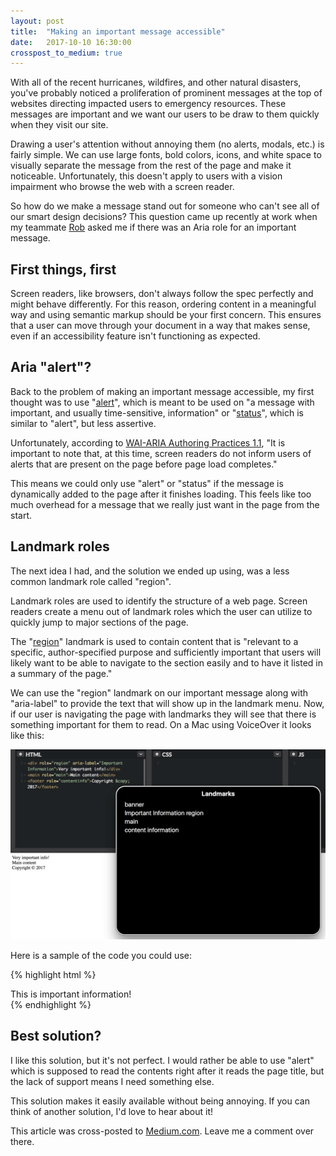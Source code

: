 ```yaml
---
layout: post
title:  "Making an important message accessible"
date:   2017-10-10 16:30:00
crosspost_to_medium: true
---
```


With all of the recent hurricanes, wildfires, and other natural disasters, you've probably noticed a proliferation of prominent messages at the top of websites directing impacted users to emergency resources. These messages are important and we want our users to be draw to them quickly when they visit our site.

Drawing a user's attention without annoying them (no alerts, modals, etc.) is fairly simple. We can use large fonts, bold colors, icons, and white space to visually separate the message from the rest of the page and make it noticeable. Unfortunately, this doesn't apply to users with a vision impairment who browse the web with a screen reader.

So how do we make a message stand out for someone who can't see all of our smart design decisions? This question came up recently at work when my teammate [Rob](https://medium.com/@roblcopeland) asked me if there was an Aria role for an important message.

## First things, first
Screen readers, like browsers, don't always follow the spec perfectly and might behave differently. For this reason, ordering content in a meaningful way and using semantic markup should be your first concern. This ensures that a user can move through your document in a way that makes sense, even if an accessibility feature isn't functioning as expected.

## Aria "alert"?

Back to the problem of making an important message accessible, my first thought was to use "[alert](https://www.w3.org/TR/wai-aria/roles#alert)", which is meant to be used on "a message with important, and usually time-sensitive, information" or "[status](https://www.w3.org/TR/wai-aria/roles#status)", which is similar to "alert", but less assertive.

Unfortunately, according to [WAI-ARIA Authoring Practices 1.1](https://www.w3.org/TR/wai-aria-practices/), "It is important to note that, at this time, screen readers do not inform users of alerts that are present on the page before page load completes."

This means we could only use "alert" or "status" if the message is dynamically added to the page after it finishes loading. This feels like too much overhead for a message that we really just want in the page from the start.

## Landmark roles

The next idea I had, and the solution we ended up using, was a less common landmark role called  "region".

Landmark roles are used to identify the structure of a web page. Screen readers create a menu out of landmark roles which the user can utilize to quickly jump to major sections of the page.

The "[region](https://www.w3.org/TR/wai-aria-practices/examples/landmarks/region.html)" landmark is used to contain content that is "relevant to a specific, author-specified purpose and sufficiently important that users will likely want to be able to navigate to the section easily and to have it listed in a summary of the page."

We can use the "region" landmark on our important message along with "aria-label" to provide the text that will show up in the landmark menu. Now, if our user is navigating the page with landmarks they will see that there is something important for them to read. On a Mac using VoiceOver it looks like this:

<img src="/img/posts/landmark.png" alt="A screenshot of the landmark navigation menu on a Mac using VoiceOver">

Here is a sample of the code you could use:

{% highlight html %}
<div role="region" aria-label="Important Information">
  This is important information!
</div>
{% endhighlight %}

## Best solution?

I like this solution, but it's not perfect. I would rather be able to use "alert" which is supposed to read the contents right after it reads the page title, but the lack of support means I need something else.

This solution makes it easily available without being annoying. If you can think of another solution, I'd love to hear about it!

This article was cross-posted to [Medium.com](https://medium.com/@yodasw16/making-an-important-message-accessible-f21b45e6c7e8). Leave me a comment over there.
